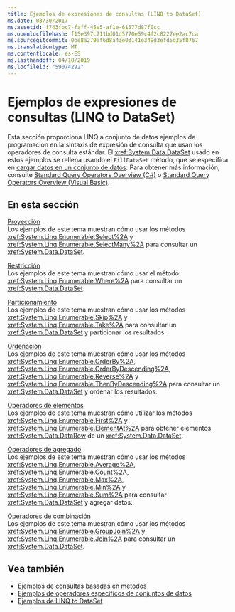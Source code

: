 ```yaml
---
title: Ejemplos de expresiones de consultas (LINQ to DataSet)
ms.date: 03/30/2017
ms.assetid: f743fbc7-faff-45e5-af1e-61577d87f0cc
ms.openlocfilehash: f15e397c711bd01d5770e59c4f2c8227ee2ac7ca
ms.sourcegitcommit: 0be8a279af6d8a43e03141e349d3efd5d35f8767
ms.translationtype: MT
ms.contentlocale: es-ES
ms.lasthandoff: 04/18/2019
ms.locfileid: "59074292"
---
```

# <a name="query-expression-examples-linq-to-dataset"></a>Ejemplos de expresiones de consultas (LINQ to DataSet)
Esta sección proporciona LINQ a conjunto de datos ejemplos de programación en la sintaxis de expresión de consulta que usan los operadores de consulta estándar. El <xref:System.Data.DataSet> usado en estos ejemplos se rellena usando el `FillDataSet` método, que se especifica en [cargar datos en un conjunto de datos](../../../../docs/framework/data/adonet/loading-data-into-a-dataset.md). Para obtener más información, consulte [Standard Query Operators Overview (C#)](../../../csharp/programming-guide/concepts/linq/standard-query-operators-overview.md) o [Standard Query Operators Overview (Visual Basic)](../../../visual-basic/programming-guide/concepts/linq/standard-query-operators-overview.md).  
  
## <a name="in-this-section"></a>En esta sección  
 [Proyección](../../../../docs/framework/data/adonet/query-expression-syntax-examples-projection-linq-to-dataset.md)  
 Los ejemplos de este tema muestran cómo usar los métodos <xref:System.Linq.Enumerable.Select%2A> y <xref:System.Linq.Enumerable.SelectMany%2A> para consultar un <xref:System.Data.DataSet>.  
  
 [Restricción](../../../../docs/framework/data/adonet/query-expression-syntax-examples-restriction-linq-to-dataset.md)  
 Los ejemplos de este tema muestran cómo usar el método <xref:System.Linq.Enumerable.Where%2A> para consultar un <xref:System.Data.DataSet>.  
  
 [Particionamiento](../../../../docs/framework/data/adonet/query-expression-syntax-examples-partitioning.md)  
 Los ejemplos de este tema muestran cómo usar los métodos <xref:System.Linq.Enumerable.Skip%2A> y <xref:System.Linq.Enumerable.Take%2A> para consultar un <xref:System.Data.DataSet> y particionar los resultados.  
  
 [Ordenación](../../../../docs/framework/data/adonet/query-expression-syntax-examples-ordering-linq-to-dataset.md)  
 Los ejemplos de este tema muestran cómo usar los métodos <xref:System.Linq.Enumerable.OrderBy%2A>, <xref:System.Linq.Enumerable.OrderByDescending%2A>, <xref:System.Linq.Enumerable.Reverse%2A> y <xref:System.Linq.Enumerable.ThenByDescending%2A> para consultar un <xref:System.Data.DataSet> y ordenar los resultados.  
  
 [Operadores de elementos](../../../../docs/framework/data/adonet/query-expression-syntax-examples-element-operators.md)  
 Los ejemplos de este tema muestran cómo utilizar los métodos <xref:System.Linq.Enumerable.First%2A> y <xref:System.Linq.Enumerable.ElementAt%2A> para obtener elementos <xref:System.Data.DataRow> de un <xref:System.Data.DataSet>.  
  
 [Operadores de agregado](../../../../docs/framework/data/adonet/query-expression-syntax-examples-aggregate-operators.md)  
 Los ejemplos de este tema muestran cómo usar los métodos <xref:System.Linq.Enumerable.Average%2A>, <xref:System.Linq.Enumerable.Count%2A>, <xref:System.Linq.Enumerable.Max%2A>, <xref:System.Linq.Enumerable.Min%2A> y <xref:System.Linq.Enumerable.Sum%2A> para consultar <xref:System.Data.DataSet> y agregar datos.  
  
 [Operadores de combinación](../../../../docs/framework/data/adonet/query-expression-syntax-examples-join-operators.md)  
 Los ejemplos de este tema muestran cómo usar los métodos <xref:System.Linq.Enumerable.GroupJoin%2A> y <xref:System.Linq.Enumerable.Join%2A> para consultar un <xref:System.Data.DataSet>.  
  
## <a name="see-also"></a>Vea también

- [Ejemplos de consultas basadas en métodos](../../../../docs/framework/data/adonet/method-based-query-examples-linq-to-dataset.md)
- [Ejemplos de operadores específicos de conjuntos de datos](../../../../docs/framework/data/adonet/dataset-specific-operator-examples-linq-to-dataset.md)
- [Ejemplos de LINQ to DataSet](../../../../docs/framework/data/adonet/linq-to-dataset-examples.md)
